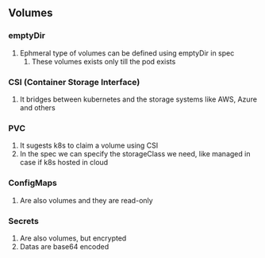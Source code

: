 ## Volumes


### emptyDir

1. Ephmeral type of volumes can be defined using emptyDir in spec
    1. These volumes exists only till the pod exists

### CSI (Container Storage Interface)

1. It bridges between kubernetes and the storage systems like AWS, Azure and others

### PVC

1. It sugests k8s to claim a volume using CSI
2. In the spec we can specify the storageClass we need, like managed in case if k8s hosted in cloud

### ConfigMaps

1. Are also volumes and they are read-only

### Secrets

1. Are also volumes, but encrypted
2. Datas are base64 encoded